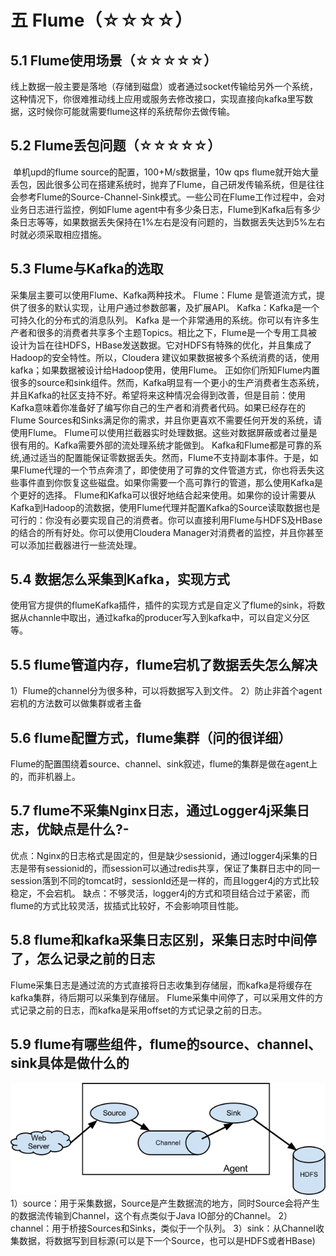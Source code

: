 # 五 Flume（☆☆☆☆）

## 5.1 Flume使用场景（☆☆☆☆☆）

线上数据一般主要是落地（存储到磁盘）或者通过socket传输给另外一个系统，这种情况下，你很难推动线上应用或服务去修改接口，实现直接向kafka里写数据，这时候你可能就需要flume这样的系统帮你去做传输。

## 5.2 Flume丢包问题（☆☆☆☆☆）

​ 单机upd的flume source的配置，100+M/s数据量，10w qps flume就开始大量丢包，因此很多公司在搭建系统时，抛弃了Flume，自己研发传输系统，但是往往会参考Flume的Source-Channel-Sink模式。
​ 一些公司在Flume工作过程中，会对业务日志进行监控，例如Flume agent中有多少条日志，Flume到Kafka后有多少条日志等等，如果数据丢失保持在1%左右是没有问题的，当数据丢失达到5%左右时就必须采取相应措施。

## 5.3 Flume与Kafka的选取

采集层主要可以使用Flume、Kafka两种技术。
Flume：Flume 是管道流方式，提供了很多的默认实现，让用户通过参数部署，及扩展API。
Kafka：Kafka是一个可持久化的分布式的消息队列。
Kafka 是一个非常通用的系统。你可以有许多生产者和很多的消费者共享多个主题Topics。相比之下，Flume是一个专用工具被设计为旨在往HDFS，HBase发送数据。它对HDFS有特殊的优化，并且集成了Hadoop的安全特性。所以，Cloudera 建议如果数据被多个系统消费的话，使用kafka；如果数据被设计给Hadoop使用，使用Flume。
正如你们所知Flume内置很多的source和sink组件。然而，Kafka明显有一个更小的生产消费者生态系统，并且Kafka的社区支持不好。希望将来这种情况会得到改善，但是目前：使用Kafka意味着你准备好了编写你自己的生产者和消费者代码。如果已经存在的Flume Sources和Sinks满足你的需求，并且你更喜欢不需要任何开发的系统，请使用Flume。
Flume可以使用拦截器实时处理数据。这些对数据屏蔽或者过量是很有用的。Kafka需要外部的流处理系统才能做到。
Kafka和Flume都是可靠的系统,通过适当的配置能保证零数据丢失。然而，Flume不支持副本事件。于是，如果Flume代理的一个节点奔溃了，即使使用了可靠的文件管道方式，你也将丢失这些事件直到你恢复这些磁盘。如果你需要一个高可靠行的管道，那么使用Kafka是个更好的选择。
Flume和Kafka可以很好地结合起来使用。如果你的设计需要从Kafka到Hadoop的流数据，使用Flume代理并配置Kafka的Source读取数据也是可行的：你没有必要实现自己的消费者。你可以直接利用Flume与HDFS及HBase的结合的所有好处。你可以使用Cloudera Manager对消费者的监控，并且你甚至可以添加拦截器进行一些流处理。

## 5.4 数据怎么采集到Kafka，实现方式

使用官方提供的flumeKafka插件，插件的实现方式是自定义了flume的sink，将数据从channle中取出，通过kafka的producer写入到kafka中，可以自定义分区等。

## 5.5 flume管道内存，flume宕机了数据丢失怎么解决

1）Flume的channel分为很多种，可以将数据写入到文件。
2）防止非首个agent宕机的方法数可以做集群或者主备

## 5.6 flume配置方式，flume集群（问的很详细）

Flume的配置围绕着source、channel、sink叙述，flume的集群是做在agent上的，而非机器上。

## 5.7 flume不采集Nginx日志，通过Logger4j采集日志，优缺点是什么​?-

优点：Nginx的日志格式是固定的，但是缺少sessionid，通过logger4j采集的日志是带有sessionid的，而session可以通过redis共享，保证了集群日志中的同一session落到不同的tomcat时，sessionId还是一样的，而且logger4j的方式比较稳定，不会宕机。
缺点：不够灵活，logger4j的方式和项目结合过于紧密，而flume的方式比较灵活，拔插式比较好，不会影响项目性能。

## 5.8 flume和kafka采集日志区别，采集日志时中间停了，怎么记录之前的日志

Flume采集日志是通过流的方式直接将日志收集到存储层，而kafka是将缓存在kafka集群，待后期可以采集到存储层。
Flume采集中间停了，可以采用文件的方式记录之前的日志，而kafka是采用offset的方式记录之前的日志。

## 5.9 flume有哪些组件，flume的source、channel、sink具体是做什么的

![UserGuide_image00](Flume题/clip_image001.png)
1）source：用于采集数据，Source是产生数据流的地方，同时Source会将产生的数据流传输到Channel，这个有点类似于Java IO部分的Channel。
2）channel：用于桥接Sources和Sinks，类似于一个队列。
3）sink：从Channel收集数据，将数据写到目标源(可以是下一个Source，也可以是HDFS或者HBase)
